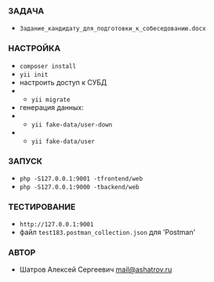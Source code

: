 ### ЗАДАЧА
* `Задание_кандидату_для_подготовки_к_собеседованию.docx`

### НАСТРОЙКА
* `composer install`
* `yii init`
* настроить доступ к СУБД
* * `yii migrate`
* генерация данных:
* * `yii fake-data/user-down`
* * `yii fake-data/user`

### ЗАПУСК
* `php -S127.0.0.1:9001 -tfrontend/web`
* `php -S127.0.0.1:9000 -tbackend/web`

### ТЕСТИРОВАНИЕ
* `http://127.0.0.1:9001`
* файл `test183.postman_collection.json` для 'Postman'

### АВТОР
* Шатров Алексей Сергеевич <mail@ashatrov.ru>